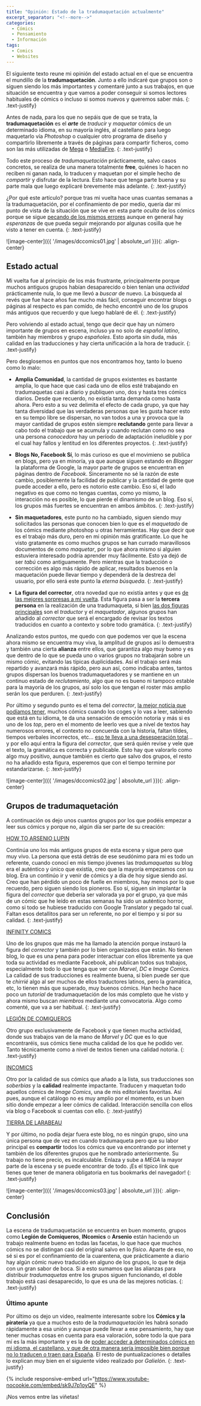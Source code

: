 ```yaml
---
title: "Opinión: Estado de la tradumaquetación actualmente"
excerpt_separator: "<!--more-->"
categories:
  - Cómics
  - Pensamiento
  - Información
tags:
  - Comics
  - Websites
---
```


El siguiente texto reune mi opinión del estado actual en el que se encuentra el mundillo de la **tradumaquetación**. Junto a ello indicaré que grupos son o siguen siendo los más importantes y comentaré junto a sus trabajos, en que situación se encuentra y que vamos a poder conseguir si somos lectores habituales de cómics o incluso si somos nuevos y queremos saber más.
{: .text-justify}

<!--more-->

Antes de nada, para los que no sepáis que de que se trata, la **tradumaquetación** es el ***arte*** de *traducir* y *maquetar* cómics de un determinado idioma, en su mayoría inglés, al castellano para luego maquetarlo vía *Photoshop* o cualquier otro programa de diseño y compartirlo libremente a través de páginas para compartir ficheros, como son las más utilizadas de [Mega](https://mega.nz) o [MediaFire](https://www.mediafire.com). 
{: .text-justify}

Todo este proceso de *tradumaquetación* prácticamente, salvo casos concretos, se realiza de una manera totalmente **free**, quiénes lo hacen no reciben ni ganan nada, lo traducen y maquetan por el simple hecho de *compartir* y disfrutar de la lectura. Esto hace que tenga parte buena y su parte mala que luego explicaré brevemente más adelante.
{: .text-justify}

¿Por qué este artículo? porque tras mi vuelta hace unas cuantas semanas a la tradumaquetación, por el confinamiento de por medio, quería dar mi punto de vista de la situación que se vive en esta parte *oculta* de los cómics porque se sigue <u>pecando de los mismos errores</u> aunque en general hay *esperanzas* de que pueda seguir mejorando por algunas cosilla que he visto a tener en cuenta.
{: .text-justify}

![image-center]({{ '/images/dccomics01.jpg' | absolute_url }}){: .align-center}

## Estado actual

Mi vuelta fue al principio de los más frustrante, principalmente porque muchos antiguos grupos habían desaparecido o bien tenían una *actividad* prácticamente nula, lo que me llevó a *buscar* de nuevo. La búsqueda al revés que fue hace años fue mucho más fácil, conseguir encontrar blogs o páginas al respecto es pan comido, de hecho encontré uno de los grupos más antiguos que recuerdo y que luego hablaré de él.
{: .text-justify}

Pero volviendo al estado actual, tengo que decir que hay un número importante de grupos en escena, incluso ya no solo de *español latino*, también hay miembros y grupo *españoles*. Esto aporta sin duda, más calidad en las traducciones y hay cierta unificación a la hora de traducir.
{: .text-justify}

Pero desglosemos en puntos que nos encontramos hoy, tanto lo bueno como lo malo:

- **Amplia Comunidad**, la cantidad de grupos existentes es bastante amplia, lo que hace que casi cada uno de ellos esté trabajando en tradumaquetas casi a diario y publiquen uno, dos y hasta tres cómics diarios. Desde que recuerdo, no existía tanta demanda como hasta ahora. Pero esto a su vez delimita el efecto de cada grupo, ya que hay tanta diversidad que las verdaderas personas que les gusta hacer esto en su tempo libre se dispersan, no van todos a una y provoca que la mayor cantidad de grupos estén siempre **reclutando** gente para llevar a cabo todo el trabajo que se acumula y cuando reclutan como no sea una persona *conocedora* hay un período de adaptación ineludible y por el cual hay fallos y lentitud en los diferentes proyectos.
  {: .text-justify}

- **Blogs No, Facebook Sí**, lo más curioso es que el movimieno se publica en blogs, pero ya en minoría, ya que aunque siguen estando en *Blogger* la plataforma de Google, la mayor parte de grupos se encuentran en páginas dentro de *Facebook*. Sinceramente no sé la razón de este cambio, posiblemente la facilidad de publicar y la cantidad de gente que puede acceder a ello, pero es notorio este cambio. Eso sí, el lado negativo es que como no tengas cuentas, como yo mismo, la interacción no es posible, lo que pierde el dinamismo de un blog. Eso sí, los grupos más fuertes se encuentran en ambos ámbitos.
  {: .text-justify}

- **Sin maquetadores**, este punto no ha cambiado, siguen siendo muy solicitados las personas que conocen bien lo que es el *maquetado* de los cómics mediante photoshop u otras herramientas. Hay que decir que es el trabajo más duro, pero en mi opinión más gratificante. Lo que he visto gratamente es como muchos grupos se han currado maravillosos documentos de como *maquetar*, por lo que ahora mismo si alguien estuviera interesado podría aprender muy fácilmente. Esto ya dejó de ser *tabú* como antiguamente. Pero mientras que la traducción o corrección es algo más rápido de aplicar, resultados buenos en la maquetación puede llevar tiempo y dependerá de la destreza del usuario, por ello será este punto la *eterna búsqueda*.
  {: .text-justify}

- **La figura del corrector**, otra novedad que no existía antes y que es <u>de las mejores sorpresas a mi vuelta</u>. Esta figura pasa a ser la **tercera persona** en la realización de una tradumaqueta, si bien <u>las dos figuras principales</u> son el *traductor* y el *maquetador*, algunos grupos han añadido al *corrector* que será el encargado de revisar los textos traducidos en cuanto a contexto y sobre todo gramática.
  {: .text-justify}

Analizando estos puntos, me quedo con que podemos ver que la escena ahora mismo se encuentra muy viva, la amplitud de grupos así lo demuestra y también una cierta **alianza** entre ellos, que garantiza algo muy bueno y es que dentro de lo que se pueda uno o varios grupos no trabajarán sobre un mismo cómic, evitando las típicas duplicidades. Así el trabajo será más repartido y avanzará más rápido, pero aun así, como indicaba antes, tantos grupos dispersan los buenos tradumaquetadores y se mantiene en un continuo estado de *reclutamiento*, algo que no es bueno ni tampoco estable para la mayoría de los grupos, así solo los que tengan el roster más amplio serán los que perduren.
{: .text-justify}

Por último y segundo punto es el tema del *corrector*, <u>la mejor noticia que podíamos tener</u>, muchos cómics cuando los coges y lo vas a leer, sabiendo que está en tu idioma, te da una sensación de emoción notoria y más si es uno de los *top*, pero en el momento de leerlo ves que a nivel de textos hay numerosos errores, el contexto no concuerda con la historia, faltan tildes, tiempos verbales incorrectos, etc... <u>eso te lleva a una desesperación total</u>... y por ello aquí entra la figura del *corrector*, que será quién revise y vele que el texto, la gramática es correcta y publicable. Esto hay que valorarlo como algo muy positivo, aunque también es cierto que salvo dos grupos, el resto no ha añadido esta figura, esperemos que con el tiempo termine por estandarizarse.
{: .text-justify}

![image-center]({{ '/images/dccomics02.jpg' | absolute_url }}){: .align-center}

## Grupos de tradumaquetación

A continuación os dejo unos cuantos grupos por los que podéis empezar a leer sus cómics y porque no, algún día ser parte de su creación:

[HOW TO ARSENIO LUPIN](https://howtoarsenio.blogspot.com)

Continúa uno los más antiguos grupos de esta escena y sigue pero que muy vivo. La persona que está detrás de ese seudónimo para mi es todo un referente, cuando conocí en mis tiempo jóvenes las *tradumaquetas* su blog era el auténtico y único que existía, creo que la mayoría empezamos con su blog. Era un continúo ir y venir de cómics y a día de hoy sigue siendo así. Creo que han pérdido un poco de fuelle en miembros, hay menos por lo que recuerdo, pero siguen siendo los pioneros. Eso sí, siguen sin implantar la figura del *corrector* que debería ser valorada ya por el grupo, ya que más de un cómic que he leído en estas semanas ha sido un auténtico horror, como si todo se hubiese traducido con Google Translator y pegado tal cual. Faltan esos detallitos para ser un referente, no por el tiempo y si por su calidad.
{: .text-justify}

[INFINITY COMICS](https://www.facebook.com/Infinity.Comics.Corps/)

Uno de los grupos que más me ha llamado la atención porque instauró la figura del *corrector* y también por lo bien organizados que están. No tienen blog, lo que es una pena para poder interactuar con ellos libremente ya que toda su actividad es mediante Facebook, ahí publican todos sus trabajos, especialmente todo lo que tenga que ver con *Marvel*, *DC* e *Image Comics*. La calidad de sus traducciones es realmente buena, si bien puede ser que te *chirrié* algo al ser muchos de ellos traductores latinos, pero la gramática, etc, lo tienen más que superado, muy buenos cómics. Han hecho hace poco un *tutorial* de tradumaquetación de los más completo que he visto y ahora mismo buscan *miembros* mediante una convocatoria. Algo como comenté, que va a ser habitual.
{: .text-justify}

[LEGIÓN DE COMIQUEROS](https://www.facebook.com/legiondecomiqueros/?ref=py_c)

Otro grupo exclusivamente de Facebook y que tienen mucha actividad, donde sus trabajos van de la mano de *Marvel* y *DC* que es lo que encontraréis, sus cómics tiene mucha calidad de los que he podido ver. Tanto técnicamente como a nivel de textos tienen una calidad notoria.
{: .text-justify}

[INCOMICS](https://incomicsblog.wordpress.com)

Otro por la calidad de sus cómics que añado a la lista, sus traducciones son *soberbias* y la **calidad** realmente impactante. Traducen y maquetan todo aquellos cómics de *Image Comics*, una de mis editoriales favoritas. Así pues, aunque el catálogo no es muy amplio por el momento, es un buen sitio donde empezar a leer cómics de calidad. Interacción sencilla con ellos vía blog o Facebook si cuentas con ello.
{: .text-justify}

[TIERRA DE LARABEAU](https://larabeau169.blogspot.com)

Y por último, no podía dejar fuera este blog, no es ningún grupo, sino una única persona que de vez en cuando tradumaqueta pero que su labor principal es **compartir** todos los cómics que va encontrando por internet y también de los diferentes grupos que he nombrado anteriormente. Su trabajo no tiene precio, es incalculable. Enlaza  y sube a *MEGA* la mayor parte de la escena y se puede encontrar de todo. ¡Es el típico link que tienes que tener de manera obligatoria en tus bookmarks del navegador!
{: .text-justify}

![image-center]({{ '/images/dccomics03.jpg' | absolute_url }}){: .align-center}

## Conclusión

La escena de tradumaquetación se encuentra en buen momento, grupos como **Legión de Comiqueros**, **INcomics** o **Arsenio** están haciendo un trabajo realmente bueno en todas las facetas, lo que hace que muchos cómics no se distingan casi del original salvo en lo *físico*. Aparte de eso, no sé si es por el confinamiento de la cuarentena, que prácticamente a diario hay algún cómic nuevo traducido en alguno de los grupos, lo que te deja con un gran sabor de boca. Si a esto sumamos que las alianzas para distribuir *tradumaquetas* entre los grupos siguen funcionando, el doble trabajo está casi desaparecido, lo que es una de las mejores noticias.
{: .text-justify}

### Último apunte

Por último os dejo un video, realmente interesante sobre los **Cómics y la piratería** ya que a muchos esto de la *tradumaquetación* les habrá sonado rápidamente a esa unión y aunque puede llevar a ese pensamiento, hay que tener muchas cosas en cuenta para esa valoración, sobre todo la que para mí es la más importante y es la de <u>poder acceder a determinados cómics en mi idioma, el castellano, y que de otra manera sería imposible bien porque no lo traducen o traen para España</u>. El resto de puntualizaciones o detalles lo explican muy bien en el siguiente vídeo realizado por *Galielón*.
{: .text-justify}

{% include responsive-embed url="https://www.youtube-nocookie.com/embed/sk9J7p1oyQE" %}

¡Nos vemos entre las viñetas!
